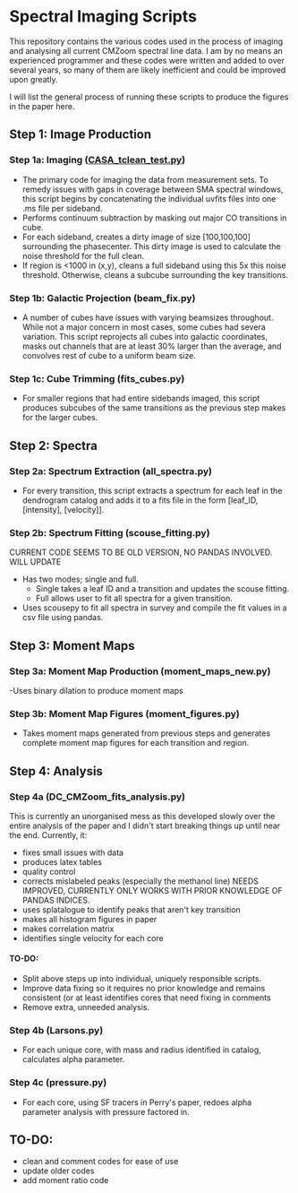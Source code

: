 # Spectral Imaging Scripts
This repository contains the various codes used in the process of imaging and analysing all current CMZoom spectral line data.
I am by no means an experienced programmer and these codes were written and added to over several years, so many of them
are likely inefficient and could be improved upon greatly.

I will list the general process of running these scripts to produce the figures in the paper here.

## Step 1: Image Production

### Step 1a: Imaging ([CASA_tclean_test.py](https://github.com/CMZoom/Spectral_Imaging/blob/ff1b1caecc1666326ca32a3213d5aab70a68644f/CASA_tclean_test.py))
- The primary code for imaging the data from measurement sets. To remedy issues with gaps in coverage
between SMA spectral windows, this script begins by concatenating the individual uvfits files into one .ms file per sideband.
- Performs continuum subtraction by masking out major CO transitions in cube.
- For each sideband, creates a dirty image of size [100,100,100] surrounding the phasecenter. This dirty image is used to
calculate the noise threshold for the full clean.
- If region is <1000 in (x,y), cleans a full sideband using this 5x this noise threshold. Otherwise, cleans a subcube
surrounding the key transitions.

### Step 1b: Galactic Projection (beam_fix.py)
- A number of cubes have issues with varying beamsizes throughout. While not a major concern in most cases, some cubes had
severa variation. This script reprojects all cubes into galactic coordinates, masks out channels that are at least 30% larger
than the average, and convolves rest of cube to a uniform beam size.

### Step 1c: Cube Trimming (fits_cubes.py)
- For smaller regions that had entire sidebands imaged, this script produces subcubes of the same transitions as the previous
step makes for the larger cubes.

## Step 2: Spectra

### Step 2a: Spectrum Extraction (all_spectra.py)
- For every transition, this script extracts a spectrum for each leaf in the dendrogram catalog and adds it to a fits file
in the form [leaf_ID, [intensity], [velocity]].

### Step 2b: Spectrum Fitting (scouse_fitting.py)
CURRENT CODE SEEMS TO BE OLD VERSION, NO PANDAS INVOLVED. WILL UPDATE
- Has two modes; single and full.
  - Single takes a leaf ID and a transition and updates the scouse fitting.
  - Full allows user to fit all spectra for a given transition.
- Uses scousepy to fit all spectra in survey and compile the fit values in a csv file using pandas.

## Step 3: Moment Maps

### Step 3a: Moment Map Production (moment_maps_new.py)
-Uses binary dilation to produce moment maps

### Step 3b: Moment Map Figures (moment_figures.py)
- Takes moment maps generated from previous steps and generates complete moment map figures for each transition and region.

## Step 4: Analysis

### Step 4a (DC_CMZoom_fits_analysis.py)
This is currently an unorganised mess as this developed slowly over the entire analysis of the paper and I didn't start breaking things up until near the end. Currently, it:
- fixes small issues with data
- produces latex tables
- quality control
- corrects mislabeled peaks (especially the methanol line) NEEDS IMPROVED, CURRENTLY ONLY WORKS WITH PRIOR KNOWLEDGE OF PANDAS INDICES.
- uses splatalogue to identify peaks that aren't key transition
- makes all histogram figures in paper
- makes correlation matrix
- identifies single velocity for each core
#### TO-DO:
  - Split above steps up into individual, uniquely responsible scripts.
  - Improve data fixing so it requires no prior knowledge and remains consistent (or at least identifies cores that need fixing in comments
  - Remove extra, unneeded analysis.

### Step 4b (Larsons.py)
- For each unique core, with mass and radius identified in catalog, calculates alpha parameter.

### Step 4c (pressure.py)
- For each core, using SF tracers in Perry's paper, redoes alpha parameter analysis with pressure factored in.

 ## TO-DO:
- clean and comment codes for ease of use
- update older codes
- add moment ratio code
